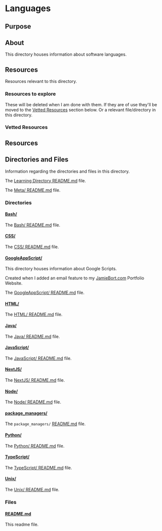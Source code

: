# Languages

## Purpose

<!-- The purpose of this directory is to [...]. -->

## About

This directory houses information about software languages.

<!-- [Some information about this directory.] -->

## Resources

Resources relevant to this directory.

### Resources to explore

These will be deleted when I am done with them. If they are of use they'll be moved to the [Vetted Resources](#vetted-resources) section below. Or a relevant file/directory in this directory.

<!-- - first resource

- second resource -->

### Vetted Resources

## Resources

## Directories and Files

Information regarding the directories and files in this directory.

<!-- Navigate back to the [parent_readme_file/ README.md](../README.md) -->

The [Learning Directory README.md](../README.md) file.

The [Meta/ README.md](../Meta/README.md) file.

### Directories

#### [Bash/](./Bash/)

<!-- [About_this_directory.]

[More_info_about_this_directory.] -->

The [Bash/ README.md](./Bash/README.md) file.

<!-- The `directory_name/` [README.md](./directory_name/README.md) file. -->

#### [CSS/](./CSS/)

<!-- [About_this_directory.]

[More_info_about_this_directory.] -->

The [CSS/ README.md](./CSS/README.md) file.

<!-- The `directory_name/` [README.md](./directory_name/README.md) file. -->

#### [GoogleAppScript/](./GoogleAppScript/)

This directory houses information about Google Scripts.

Created when I added an email feature to my [JamieBort.com](https://JamieBort.com) Portfolio Website.

The [GoogleAppScript/ README.md](./GoogleAppScript/README.md) file.

<!-- The `directory_name/` [README.md](./directory_name/README.md) file. -->

#### [HTML/](./HTML/)

<!-- [About_this_directory.]

[More_info_about_this_directory.] -->

The [HTML/ README.md](./HTML/README.md) file.

<!-- The `directory_name/` [README.md](./directory_name/README.md) file. -->

#### [Java/](./Java/)

<!-- [About_this_directory.]

[More_info_about_this_directory.] -->

The [Java/ README.md](./Java/README.md) file.

<!-- The `directory_name/` [README.md](./directory_name/README.md) file. -->

#### [JavaScript/](./JavaScript/)

<!-- [About_this_directory.]

[More_info_about_this_directory.] -->

The [JavaScript/ README.md](./JavaScript/README.md) file.

<!-- The `directory_name/` [README.md](./directory_name/README.md) file. -->

#### [NextJS/](./NextJS/)

<!-- [About_this_directory.]

[More_info_about_this_directory.] -->

The [NextJS/ README.md](./NextJS/README.md) file.

<!-- The `directory_name/` [README.md](./directory_name/README.md) file. -->

#### [Node/](./Node/)

<!-- [About_this_directory.]

[More_info_about_this_directory.] -->

The [Node/ README.md](./Node/README.md) file.

<!-- The `directory_name/` [README.md](./directory_name/README.md) file. -->

#### [package_managers/](./package_managers/)

<!-- [About_this_directory.]

[More_info_about_this_directory.] -->

The `package_managers/` [README.md](./package_managers/README.md) file.

#### [Python/](./Python/)

<!-- [About_this_directory.]

[More_info_about_this_directory.] -->

The [Python/ README.md](./Python/README.md) file.

<!-- The `directory_name/` [README.md](./directory_name/README.md) file. -->

#### [TypeScript/](./TypeScript/)

<!-- [About_this_directory.]

[More_info_about_this_directory.] -->

The [TypeScript/ README.md](./TypeScript/README.md) file.

<!-- The `directory_name/` [README.md](./directory_name/README.md) file. -->

#### [Unix/](./Unix/)

<!-- [About_this_directory.]

[More_info_about_this_directory.] -->

The [Unix/ README.md](./Unix/README.md) file.

<!-- The `directory_name/` [README.md](./directory_name/README.md) file. -->

### Files

<!-- #### [name_of_other_file_in_here.extension]()

[About_this_file.]

[More_info_about_this_file.] -->

#### [README.md](./README.md)

This readme file.
